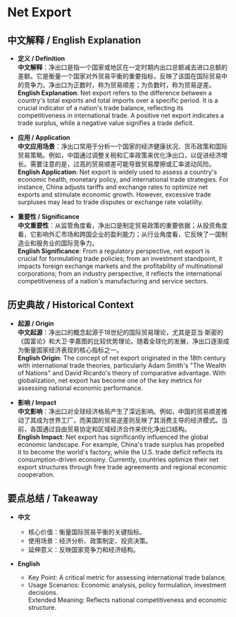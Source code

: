 # Net Export

## 中文解释 / English Explanation

* **定义 / Definition**  
  **中文解释**：净出口是指一个国家或地区在一定时期内出口总额减去进口总额的差额。它是衡量一个国家对外贸易平衡的重要指标，反映了该国在国际贸易中的竞争力。净出口为正数时，称为贸易顺差；为负数时，称为贸易逆差。  
  **English Explanation**: Net export refers to the difference between a country's total exports and total imports over a specific period. It is a crucial indicator of a nation's trade balance, reflecting its competitiveness in international trade. A positive net export indicates a trade surplus, while a negative value signifies a trade deficit.

* **应用 / Application**  
  **中文应用场景**：净出口常用于分析一个国家的经济健康状况、货币政策和国际贸易策略。例如，中国通过调整关税和汇率政策来优化净出口，以促进经济增长。需要注意的是，过高的贸易顺差可能导致贸易摩擦或汇率波动风险。  
  **English Application**: Net export is widely used to assess a country's economic health, monetary policy, and international trade strategies. For instance, China adjusts tariffs and exchange rates to optimize net exports and stimulate economic growth. However, excessive trade surpluses may lead to trade disputes or exchange rate volatility.

* **重要性 / Significance**  
  **中文重要性**：从监管角度看，净出口是制定贸易政策的重要依据；从投资角度看，它影响外汇市场和跨国企业的盈利能力；从行业角度看，它反映了一国制造业和服务业的国际竞争力。  
  **English Significance**: From a regulatory perspective, net export is crucial for formulating trade policies; from an investment standpoint, it impacts foreign exchange markets and the profitability of multinational corporations; from an industry perspective, it reflects the international competitiveness of a nation's manufacturing and service sectors.

## 历史典故 / Historical Context

* **起源 / Origin**  
  **中文起源**：净出口的概念起源于18世纪的国际贸易理论，尤其是亚当·斯密的《国富论》和大卫·李嘉图的比较优势理论。随着全球化的发展，净出口逐渐成为衡量国家经济表现的核心指标之一。  
  **English Origin**: The concept of net export originated in the 18th century with international trade theories, particularly Adam Smith's "The Wealth of Nations" and David Ricardo's theory of comparative advantage. With globalization, net export has become one of the key metrics for assessing national economic performance.

* **影响 / Impact**  
  **中文影响**：净出口对全球经济格局产生了深远影响。例如，中国的贸易顺差推动了其成为世界工厂，而美国的贸易逆差则反映了其消费主导的经济模式。当前，各国通过自由贸易协定和区域经济合作来优化净出口结构。  
  **English Impact**: Net export has significantly influenced the global economic landscape. For example, China's trade surplus has propelled it to become the world's factory, while the U.S. trade deficit reflects its consumption-driven economy. Currently, countries optimize their net export structures through free trade agreements and regional economic cooperation.

## 要点总结 / Takeaway

* **中文**  
  - 核心价值：衡量国际贸易平衡的关键指标。  
  - 使用场景：经济分析、政策制定、投资决策。  
  - 延伸意义：反映国家竞争力和经济结构。

* **English**  
  - Key Point: A critical metric for assessing international trade balance.  
  - Usage Scenarios: Economic analysis, policy formulation, investment decisions.  
Extended Meaning: Reflects national competitiveness and economic structure.